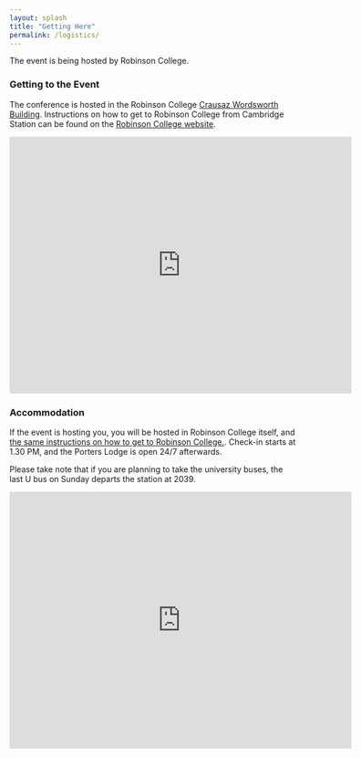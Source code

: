 ```yaml
---
layout: splash
title: "Getting Here"
permalink: /logistics/
---
```


The event is being hosted by Robinson College.

### Getting to the Event

The conference is hosted in the Robinson College [Crausaz Wordsworth Building](https://www.robinson.cam.ac.uk/conferences/meet/crausaz-wordsworth-building). Instructions on how to get to Robinson College from Cambridge Station can be found on the [Robinson College website](https://www.robinson.cam.ac.uk/contact-us/visiting-robinson/public-transport). 

<iframe src="https://www.google.com/maps/embed?pb=!1m18!1m12!1m3!1d2038.3355040998117!2d0.10293745888900475!3d52.20532232018525!2m3!1f0!2f0!3f0!3m2!1i1024!2i768!4f13.1!3m3!1m2!1s0x47d870b142eed76b%3A0x576ce34c87efbddd!2sCrausaz%20Wordsworth%20Building%2C%20Robinson%20College!5e0!3m2!1sen!2suk!4v1757071861284!5m2!1sen!2suk" width="600" height="450" style="border:0;" allowfullscreen="" loading="lazy" referrerpolicy="no-referrer-when-downgrade"></iframe>

### Accommodation

If the event is hosting you, you will be hosted in Robinson College itself, and [the same instructions on how to get to Robinson College.](https://www.robinson.cam.ac.uk/contact-us/visiting-robinson/public-transport). Check-in starts at 1.30 PM, and the Porters Lodge is open 24/7 afterwards.

Please take note that if you are planning to take the university buses, the last U bus on Sunday departs the station at 2039.

<iframe src="https://www.google.com/maps/embed?pb=!1m18!1m12!1m3!1d5473.356577283845!2d0.10478836352597375!3d52.20424011502731!2m3!1f0!2f0!3f0!3m2!1i1024!2i768!4f13.1!3m3!1m2!1s0x47d870b1020987a1%3A0xd53fc9646c4ca42e!2sRobinson%20College!5e0!3m2!1sen!2suk!4v1757071370457!5m2!1sen!2suk" width="600" height="450" style="border:0;" allowfullscreen="" loading="lazy" referrerpolicy="no-referrer-when-downgrade"></iframe>


